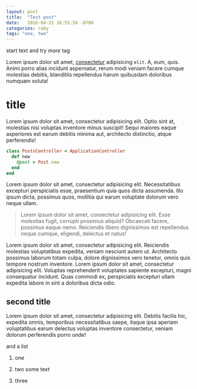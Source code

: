 ```yaml
---
layout: post
title:  "Test post"
date:   2016-04-21 16:55:58 -0700
categories: ruby
tags: "one, two"
---
```

start text and try *more* tag
<!--more-->

Lorem ipsum dolor sit amet, [consectetur](#) adipisicing `elit`. A, eum, quis. Animi porro alias incidunt aspernatur, rerum modi veniam facere cumque molestias debitis, blanditiis repellendus harum quibusdam doloribus numquam soluta!

# title

Lorem ipsum dolor sit amet, consectetur adipisicing elit. Optio sint at, molestias nisi voluptas inventore minus suscipit! Sequi maiores eaque asperiores est earum debitis minima aut, architecto distinctio, atque perferendis!

```ruby
class PostsController < ApplicationController
  def new
    @post = Post.new
  end
end

```

Lorem ipsum dolor sit amet, consectetur adipisicing elit. Necessitatibus excepturi perspiciatis esse, praesentium quia quos dicta assumenda. Illo ipsum dicta, possimus quos, mollitia qui earum voluptate dolorum vero neque ullam.

> Lorem ipsum dolor sit amet, consectetur adipisicing elit. Esse molestias fugit, corrupti possimus aliquid? Obcaecati facere, possimus eaque nemo. Reiciendis libero dignissimos est repellendus neque cumque, eligendi, delectus et natus!

Lorem ipsum dolor sit amet, consectetur adipisicing elit. Reiciendis molestias voluptatibus expedita, veniam nesciunt autem ut. Architecto possimus laborum totam culpa, dolore dignissimos vero tenetur, omnis quis tempore nostrum inventore. Lorem ipsum dolor sit amet, consectetur adipisicing elit. Voluptas reprehenderit voluptates sapiente excepturi, magni consequatur incidunt. Quas commodi ex, perspiciatis excepturi ullam expedita labore in sint a doloribus dicta odio.

## second title

Lorem ipsum dolor sit amet, consectetur adipisicing elit. Debitis facilis hic, expedita omnis, temporibus necessitatibus saepe, itaque ipsa aperiam voluptatibus earum delectus voluptas inventore consectetur, veniam dolorum perferendis porro unde!

and a list

1. one

2. two
  some text

3. three
